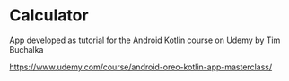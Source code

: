 # Calculator
App developed as tutorial for the Android Kotlin course on Udemy by Tim Buchalka

https://www.udemy.com/course/android-oreo-kotlin-app-masterclass/
